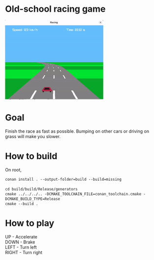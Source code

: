 # Old-school racing game

![Video demo](/Recording.gif?raw=true "Demo Racing")

# Goal
Finish the race as fast as possible. Bumping on other cars or driving on grass will make you slower.

# How to build
On root,

    conan install . --output-folder=build --build=missing

    cd build/build/Release/generators
    cmake ../../../.. -DCMAKE_TOOLCHAIN_FILE=conan_toolchain.cmake -DCMAKE_BUILD_TYPE=Release
    cmake --build .

# How to play
UP - Accelerate<br>
DOWN - Brake<br>
LEFT - Turn left<br>
RIGHT - Turn right
